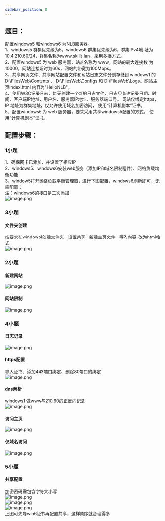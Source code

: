 ```yaml
---
sidebar_position: 8
---
```


## **题目：**
配置windows5 和windows6 为NLB服务器。 <br />1、windows5 群集优先级为5，windows6 群集优先级为6，群集IPv4地 址为10.4.210.60/24，群集名称为www.skills.lan，采用多播方式。 <br />2、配置windows5 为 web 服务器，站点名称为 www，网站的最大连接数 为10000，网站连接超时为60s，网站的带宽为100Mbps。<br />3、共享网页文件、共享网站配置文件和网站日志文件分别存储到 windows1 的 D:\FilesWeb\Contents 、 D:\FilesWeb\Configs 和 D:\FilesWeb\Logs。网站主页index.html 内容为"HelloNLB"。<br />4、使用W3C记录日志，每天创建一个新的日志文件，日志只允许记录日期、时间、客户端IP地址、用户名、服务器IP地址、服务器端口号。 网站仅绑定https，IP 地址为群集地址，仅允许使用域名加密访问， 使用“计算机副本”证书。<br />5、配置windows6 为 web 服务器，要求采用共享windows5配置的方式， 使用“计算机副本”证书。
## 配置步骤：
### 1小题
1、确保网卡已添加，并设置了相应IP<br />2、windows5、windows6安装web服务（添加IP和域名限制组件）、网络负载均衡功能<br />3、window5打开网络负载平衡管理器，进行下图配置，windows6刷新即可，无需配置：<br />注：windows6的接口是二次添加<br />![image.png](https://cdn.nlark.com/yuque/0/2024/png/33622884/1714308622075-6df05135-6ba7-4bba-967a-b4028413fda0.png#averageHue=%23fbfafa&clientId=u6b1fda86-88f5-4&from=paste&height=574&id=u6d246747&originHeight=574&originWidth=1428&originalType=binary&ratio=1&rotation=0&showTitle=false&size=103666&status=done&style=none&taskId=u4946a60c-9f3b-4d77-85eb-144b27ebac5&title=&width=1428)
### 3小题
#### 文件夹创建
按要求在windows1创建文件夹--设置共享--新建主页文件--写入内容-改为html格式<br />![image.png](https://cdn.nlark.com/yuque/0/2024/png/33622884/1714309355964-61d6322a-1d69-47c2-9eda-dc8d0420d5d0.png#averageHue=%23fafafa&clientId=u1cb23470-3b1d-4&from=paste&height=673&id=u7b6317aa&originHeight=673&originWidth=1718&originalType=binary&ratio=1&rotation=0&showTitle=false&size=58239&status=done&style=none&taskId=uf210fe3d-1856-4516-ae8d-efa2d72722c&title=&width=1718)
### 2小题
#### 新建网站
![image.png](https://cdn.nlark.com/yuque/0/2024/png/33622884/1714309566499-8f13832a-d533-458c-8a9f-f6689a9792ae.png#averageHue=%23f2f2f1&clientId=u1cb23470-3b1d-4&from=paste&height=638&id=ub6178b70&originHeight=638&originWidth=1234&originalType=binary&ratio=1&rotation=0&showTitle=false&size=130140&status=done&style=none&taskId=u46444a96-8d10-4e24-8118-9d0142e93d9&title=&width=1234)
#### 网站限制
![image.png](https://cdn.nlark.com/yuque/0/2024/png/33622884/1714310046708-bafb73b2-d0f0-4385-a378-b7f61215a197.png#averageHue=%23f6f5f5&clientId=u1cb23470-3b1d-4&from=paste&height=721&id=u7f4a9207&originHeight=721&originWidth=1375&originalType=binary&ratio=1&rotation=0&showTitle=false&size=188693&status=done&style=none&taskId=u91b53080-bdd9-45ff-b857-e20b9f989cc&title=&width=1375)
### 4小题
#### 日志记录
![image.png](https://cdn.nlark.com/yuque/0/2024/png/33622884/1714310447434-831db8dd-f8ea-47e6-9236-a359f5283012.png#averageHue=%23fafaf9&clientId=u1cb23470-3b1d-4&from=paste&height=804&id=pXxXc&originHeight=804&originWidth=1631&originalType=binary&ratio=1&rotation=0&showTitle=false&size=169509&status=done&style=none&taskId=u5dcb58b0-d3a3-45e7-b900-a1bc22df6e8&title=&width=1631)
#### https配置
导入证书、添加443端口绑定、删除80端口的绑定<br />![image.png](https://cdn.nlark.com/yuque/0/2024/png/33622884/1714310693800-39a32398-d872-46df-a9c4-c04cac125e6b.png#averageHue=%23f3f3f3&clientId=u1cb23470-3b1d-4&from=paste&height=878&id=u2a7ee618&originHeight=878&originWidth=1593&originalType=binary&ratio=1&rotation=0&showTitle=false&size=180978&status=done&style=none&taskId=ufde45e4b-3fb4-4986-80b6-5584ab79816&title=&width=1593)
#### dns解析
windows1 做www与210.60的正反向记录<br />![image.png](https://cdn.nlark.com/yuque/0/2024/png/33622884/1714311017436-48fdb446-f426-40b7-9452-56c67055a442.png#averageHue=%23f4f3f2&clientId=u1cb23470-3b1d-4&from=paste&height=655&id=u98d7eb8e&originHeight=655&originWidth=1036&originalType=binary&ratio=1&rotation=0&showTitle=false&size=201255&status=done&style=none&taskId=u580a63dc-8978-4622-bf51-c7a9633ce4a&title=&width=1036)
#### 访问主页
![image.png](https://cdn.nlark.com/yuque/0/2024/png/33622884/1714311060787-9091bd9d-a92c-4ac1-8daa-4b5a8d7fb35b.png#averageHue=%23fbfafa&clientId=u1cb23470-3b1d-4&from=paste&height=644&id=u01dc0d19&originHeight=644&originWidth=1292&originalType=binary&ratio=1&rotation=0&showTitle=false&size=17568&status=done&style=none&taskId=ufe5e9af2-41df-4aff-838f-196849d8ac7&title=&width=1292)
#### 仅域名访问
![image.png](https://cdn.nlark.com/yuque/0/2024/png/33622884/1714311214225-0fcce670-6236-437f-8aa1-7971abf280d8.png#averageHue=%23c9b392&clientId=u1cb23470-3b1d-4&from=paste&height=469&id=ufb91a10d&originHeight=469&originWidth=1635&originalType=binary&ratio=1&rotation=0&showTitle=false&size=148721&status=done&style=none&taskId=uadcdf85e-82bf-437d-8692-5815d10195b&title=&width=1635)
### 5小题
#### 共享配置
加密密码需包含字符大小写<br />![image.png](https://cdn.nlark.com/yuque/0/2024/png/33622884/1714444843310-84729576-a80c-404b-ace7-d8fd3e7dcdad.png#averageHue=%23f7f6f6&clientId=u4cacad7c-7195-4&from=paste&height=833&id=u2495870f&originHeight=878&originWidth=1918&originalType=binary&ratio=1&rotation=0&showTitle=false&size=253936&status=done&style=none&taskId=u41c306ff-e169-4db3-b24c-a6daa57a639&title=&width=1820)<br />![image.png](https://cdn.nlark.com/yuque/0/2024/png/33622884/1714445304966-b1bcb9e5-b314-4b4e-878d-186c07032d20.png#averageHue=%23f9f9f8&clientId=u4cacad7c-7195-4&from=paste&height=611&id=u746db609&originHeight=611&originWidth=1899&originalType=binary&ratio=1&rotation=0&showTitle=false&size=187524&status=done&style=none&taskId=uc5196267-8ed6-4e70-998e-34d438a5cd0&title=&width=1899)<br />![image.png](https://cdn.nlark.com/yuque/0/2024/png/33622884/1714445751874-dba70e7e-ec15-4d7c-85db-78f6913ab639.png#averageHue=%23f4f4f3&clientId=u4cacad7c-7195-4&from=paste&height=692&id=u19442de4&originHeight=692&originWidth=1918&originalType=binary&ratio=1&rotation=0&showTitle=false&size=211582&status=done&style=none&taskId=u63bc3013-8919-4eda-980c-8f6419f11f9&title=&width=1918)<br />上图可先导win6证书再配置共享，这样顺序就合理得多
